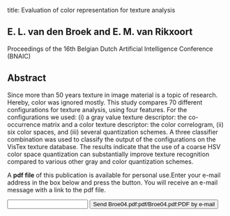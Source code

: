 title: Evaluation of color representation for texture analysis

## E. L. van den Broek and E. M. van Rikxoort
Proceedings of the 16th Belgian Dutch Artificial Intelligence Conference (BNAIC)


## Abstract
Since more than 50 years texture in image material is a topic of research. Hereby, color was ignored mostly. This study compares 70 different configurations for texture analysis, using four features. For the configurations we used: (i) a gray value texture descriptor: the co-occurrence matrix and a color texture descriptor: the color correlogram, (ii) six color spaces, and (iii) several quantization schemes. A three classifier combination was used to classify the output of the configurations on the VisTex texture database. The results indicate that the use of a coarse HSV color space quantization can substantially improve texture recognition compared to various other gray and color quantization schemes.

A <b>pdf file</b> of this publication is available for personal use.Enter your e-mail address in the box below and press the button. You will receive an e-mail message with a link to the pdf file.
<form action="sender.php">  <input type="text" name="email">  <input type="submit" value="Send Broe04.pdf:pdf/Broe04.pdf:PDF by e-mail"></form>